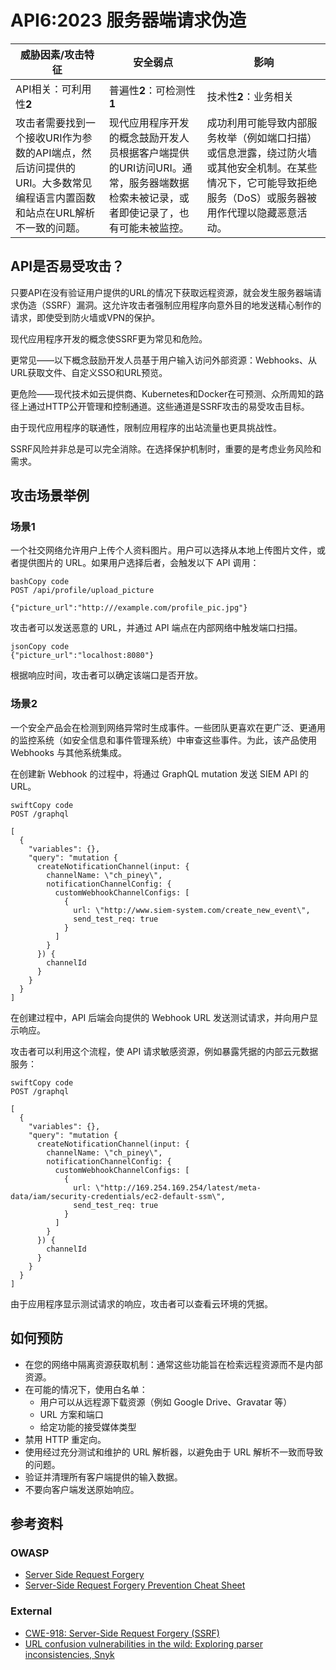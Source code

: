 # API6:2023 服务器端请求伪造

| 威胁因素/攻击特征                                            | 安全弱点                                                     | 影响                                                         |
| ------------------------------------------------------------ | ------------------------------------------------------------ | ------------------------------------------------------------ |
| API相关：可利用性**2**                                       | 普遍性**2**：可检测性**1**                                   | 技术性**2**：业务相关                                        |
| 攻击者需要找到一个接收URI作为参数的API端点，然后访问提供的URI。大多数常见编程语言内置函数和站点在URL解析不一致的问题。 | 现代应用程序开发的概念鼓励开发人员根据客户端提供的URI访问URI。通常，服务器端数据检索未被记录，或者即使记录了，也有可能未被监控。 | 成功利用可能导致内部服务枚举（例如端口扫描）或信息泄露，绕过防火墙或其他安全机制。在某些情况下，它可能导致拒绝服务（DoS）或服务器被用作代理以隐藏恶意活动。 |

## API是否易受攻击？

只要API在没有验证用户提供的URL的情况下获取远程资源，就会发生服务器端请求伪造（SSRF）漏洞。这允许攻击者强制应用程序向意外目的地发送精心制作的请求，即使受到防火墙或VPN的保护。

现代应用程序开发的概念使SSRF更为常见和危险。

更常见——以下概念鼓励开发人员基于用户输入访问外部资源：Webhooks、从URL获取文件、自定义SSO和URL预览。

更危险——现代技术如云提供商、Kubernetes和Docker在可预测、众所周知的路径上通过HTTP公开管理和控制通道。这些通道是SSRF攻击的易受攻击目标。

由于现代应用程序的联通性，限制应用程序的出站流量也更具挑战性。

SSRF风险并非总是可以完全消除。在选择保护机制时，重要的是考虑业务风险和需求。

## 攻击场景举例

### 场景1

一个社交网络允许用户上传个人资料图片。用户可以选择从本地上传图片文件，或者提供图片的 URL。如果用户选择后者，会触发以下 API 调用：

```
bashCopy code
POST /api/profile/upload_picture

{"picture_url":"http:///example.com/profile_pic.jpg"}
```

攻击者可以发送恶意的 URL，并通过 API 端点在内部网络中触发端口扫描。

```
jsonCopy code
{"picture_url":"localhost:8080"}
```

根据响应时间，攻击者可以确定该端口是否开放。

### 场景2

一个安全产品会在检测到网络异常时生成事件。一些团队更喜欢在更广泛、更通用的监控系统（如安全信息和事件管理系统）中审查这些事件。为此，该产品使用 Webhooks 与其他系统集成。

在创建新 Webhook 的过程中，将通过 GraphQL mutation 发送 SIEM API 的 URL。

```
swiftCopy code
POST /graphql

[
  {
    "variables": {},
    "query": "mutation {
      createNotificationChannel(input: {
        channelName: \"ch_piney\",
        notificationChannelConfig: {
          customWebhookChannelConfigs: [
            {
              url: \"http://www.siem-system.com/create_new_event\",
              send_test_req: true
            }
          ]
        }
      }) {
        channelId
      }
    }
  }
]
```

在创建过程中，API 后端会向提供的 Webhook URL 发送测试请求，并向用户显示响应。

攻击者可以利用这个流程，使 API 请求敏感资源，例如暴露凭据的内部云元数据服务：

```
swiftCopy code
POST /graphql

[
  {
    "variables": {},
    "query": "mutation {
      createNotificationChannel(input: {
        channelName: \"ch_piney\",
        notificationChannelConfig: {
          customWebhookChannelConfigs: [
            {
              url: \"http://169.254.169.254/latest/meta-data/iam/security-credentials/ec2-default-ssm\",
              send_test_req: true
            }
          ]
        }
      }) {
        channelId
      }
    }
  }
]
```

由于应用程序显示测试请求的响应，攻击者可以查看云环境的凭据。

## 如何预防

- 在您的网络中隔离资源获取机制：通常这些功能旨在检索远程资源而不是内部资源。
- 在可能的情况下，使用白名单：
  - 用户可以从远程源下载资源（例如 Google Drive、Gravatar 等）
  - URL 方案和端口
  - 给定功能的接受媒体类型
- 禁用 HTTP 重定向。
- 使用经过充分测试和维护的 URL 解析器，以避免由于 URL 解析不一致而导致的问题。
- 验证并清理所有客户端提供的输入数据。
- 不要向客户端发送原始响应。

## 参考资料

### OWASP

* [Server Side Request Forgery][1]
* [Server-Side Request Forgery Prevention Cheat Sheet][2]

### External

* [CWE-918: Server-Side Request Forgery (SSRF)][3]
* [URL confusion vulnerabilities in the wild: Exploring parser inconsistencies,
   Snyk][4]

[1]: https://owasp.org/www-community/attacks/Server_Side_Request_Forgery
[2]: https://cheatsheetseries.owasp.org/cheatsheets/Server_Side_Request_Forgery_Prevention_Cheat_Sheet.html
[3]: https://cwe.mitre.org/data/definitions/918.html
[4]: https://snyk.io/blog/url-confusion-vulnerabilities/
